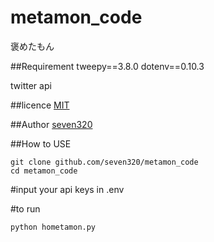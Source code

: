 # metamon_code
褒めたもん

##Requirement
tweepy==3.8.0
dotenv==0.10.3

twitter api

##licence
[MIT](https://github.com/tcnksm/tool/blob/master/LICENCE)

##Author
[seven320](https://github.com/seven320)


##How to USE
~~~
git clone github.com/seven320/metamon_code
cd metamon_code
~~~
#input your api keys in .env

#to run
~~~
python hometamon.py
~~~


